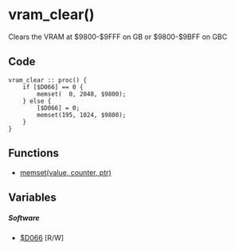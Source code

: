 # vram_clear()
Clears the VRAM at \$9800-\$9FFF on GB or \$9800-\$9BFF on GBC
## Code
```
vram_clear :: proc() {
	if [$D066] == 0 {
		memset(  0, 2048, $9800);
	} else {
		[$D066] = 0;
		memset(195, 1024, $9800);
	}
}
```
## Functions
- [memset(value, counter, ptr)](bank0/memset.md)
## Variables
##### Software
- [$D066](variables/software/D066.md) [R/W]